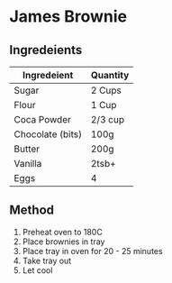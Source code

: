 # James Brownie

## Ingredeients

| Ingredeient       | Quantity |
| ----------------- | -------- |
| Sugar             | 2 Cups   |
| Flour             | 1 Cup    |
| Coca Powder       | 2/3 cup  |
| Chocolate (bits)  | 100g     |
| Butter            | 200g     |
| Vanilla           | 2tsb+    |
| Eggs              | 4        |

## Method

1. Preheat oven to 180C
2. Place brownies in tray
3. Place tray in oven for 20 - 25 minutes
4. Take tray out
5. Let cool

